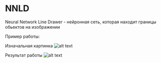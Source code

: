 # NNLD
Neural Network Line Drawer - нейронная сеть, которая находит границы обьектов на изображении

Пример работы:


Изначальная картинка
![alt text](https://github.com/Zed-Rustam/NNLD/blob/master/NNLD/NNLD/NNLD/bin/Release/Images/img1.jpg)

Результат работы
![alt text](https://github.com/Zed-Rustam/NNLD/blob/master/NNLD/NNLD/NNLD/bin/Release/New%20Images/Img1-old.jpg)
